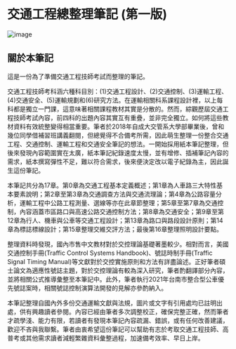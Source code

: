 # 交通工程總整理筆記 (第一版)　

![image](https://user-images.githubusercontent.com/53686476/170996149-0ace4184-a1cd-4f9c-b8ac-c0bbeef7dc31.png)

## 關於本筆記

  這是一份為了準備交通工程技師考試而整理的筆記。

  交通工程技師考科涵六種科目別：(1)交通工程設計、(2)交通控制、(3)運輸工程、(4)交通安全、(5)運輸規劃和(6)研究方法。在運輸相關科系課程設計裡，以上每科都是獨立一門課，這意味著相關課程教材其實是分散的。然而，綜觀歷屆交通工程技師考試內容，前四科的出題內容其實互有重疊，並非完全獨立。如何將這些教材資料有效統整變得相當重要。筆者於2018年自成大交管系大學部畢業後，曾和幾位同學借補習班講義翻閱，但總覺得不合備考所需，因此萌生整理一份整合交通工程、交通控制、運輸工程和交通安全筆記的想法。一開始採用紙本筆記整理，但後來發現內容範圍實在太廣，紙本筆記紀錄速度太慢，並有增修、插補筆記內容的需求，紙本撰寫彈性不足，難以符合需求，後來便決定改以電子紀錄為主，因此誕生這份筆記。

  本筆記共分為17章。第0章為交通工程基本定義概述；第1章為人車路三大特性基本要素說明；第2章至第3章為交通調查方法與交通流理論；第4章為公路容量分析，運輸工程中公路工程測量、選線等亦在此章節整理；第5章至第7章為交通控制，內容涵蓋市區路口與高速公路交通控制方法；第8章為交通安全；第9章至第12章為行人、機車與公車等交通工程設計；第13章為路口與路段設計原則；第14章為標誌標線設計；第15章整理交維交評方法；最後第16章整理照明設計要點。

  整理資料時發現，國內市售中文教材對於交控理論基礎著墨較少。相對而言，美國交通控制手冊(Traffic Control Systems Handbook)、號誌時制手冊(Traffic Signal Timing Manual)等文獻對於交控實施原則和方法有詳盡論述。正好筆者碩士論文為適應性號誌主題，對於交控理論有較為深入研究，筆者酌翻譯部分內容，並將相關公式推導彙整至本筆記中。此外，筆者執行2021年台南市整合型公車優先號誌案時，相關號誌控制演算法開發的見解亦參酌納入。

  本筆記整理自國內外多份交通運輸文獻與法規，圖片或文字有引用處均已註明出處，供有興趣讀者參閱。內容已經由筆者多次調整校正，確保完整正確，然而筆者才疏學淺、能力有限，若讀者有發現本筆記內容疏漏、錯誤，或有任何改善建議，歡迎不吝與我聯繫。筆者由衷希望這份筆記可以幫助有志於考取交通工程技師、高普考或其他需求讀者減輕繁雜資料彙整過程，加速備考效率、早日上岸。

